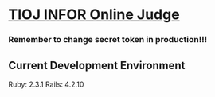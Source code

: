 [TIOJ INFOR Online Judge](http://tioj.ck.tp.edu.tw/)
==

### Remember to change secret token in production!!!

## Current Development Environment 
Ruby: 2.3.1
Rails: 4.2.10
